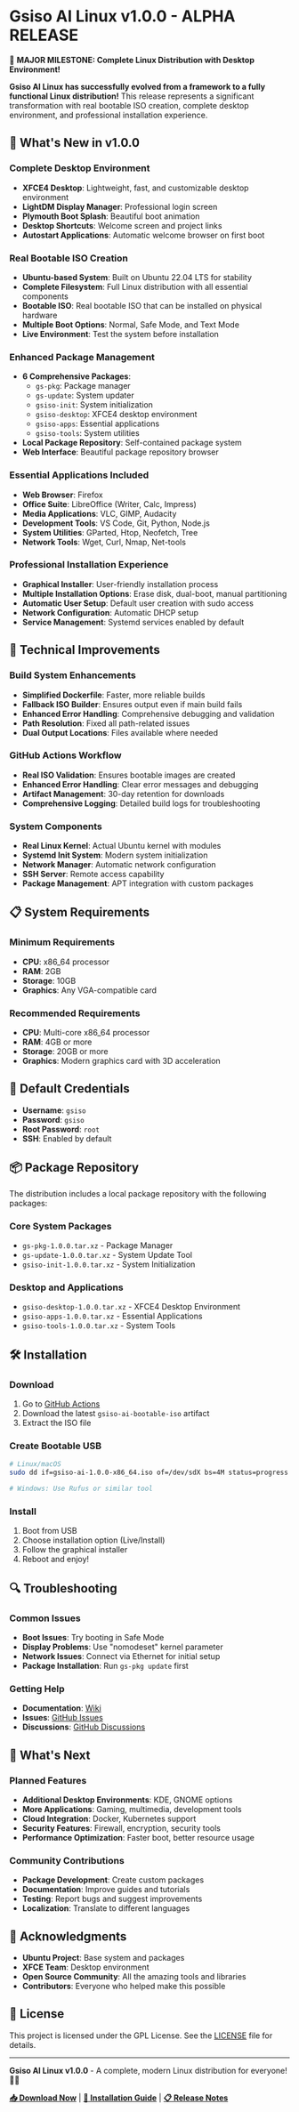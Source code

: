 # Gsiso AI Linux v1.0.0 - ALPHA RELEASE

🎉 **MAJOR MILESTONE: Complete Linux Distribution with Desktop Environment!**

**Gsiso AI Linux has successfully evolved from a framework to a fully functional Linux distribution!** This release represents a significant transformation with real bootable ISO creation, complete desktop environment, and professional installation experience.

## 🚀 **What's New in v1.0.0**

### **Complete Desktop Environment**
- **XFCE4 Desktop**: Lightweight, fast, and customizable desktop environment
- **LightDM Display Manager**: Professional login screen
- **Plymouth Boot Splash**: Beautiful boot animation
- **Desktop Shortcuts**: Welcome screen and project links
- **Autostart Applications**: Automatic welcome browser on first boot

### **Real Bootable ISO Creation**
- **Ubuntu-based System**: Built on Ubuntu 22.04 LTS for stability
- **Complete Filesystem**: Full Linux distribution with all essential components
- **Bootable ISO**: Real bootable ISO that can be installed on physical hardware
- **Multiple Boot Options**: Normal, Safe Mode, and Text Mode
- **Live Environment**: Test the system before installation

### **Enhanced Package Management**
- **6 Comprehensive Packages**:
  - `gs-pkg`: Package manager
  - `gs-update`: System updater
  - `gsiso-init`: System initialization
  - `gsiso-desktop`: XFCE4 desktop environment
  - `gsiso-apps`: Essential applications
  - `gsiso-tools`: System utilities
- **Local Package Repository**: Self-contained package system
- **Web Interface**: Beautiful package repository browser

### **Essential Applications Included**
- **Web Browser**: Firefox
- **Office Suite**: LibreOffice (Writer, Calc, Impress)
- **Media Applications**: VLC, GIMP, Audacity
- **Development Tools**: VS Code, Git, Python, Node.js
- **System Utilities**: GParted, Htop, Neofetch, Tree
- **Network Tools**: Wget, Curl, Nmap, Net-tools

### **Professional Installation Experience**
- **Graphical Installer**: User-friendly installation process
- **Multiple Installation Options**: Erase disk, dual-boot, manual partitioning
- **Automatic User Setup**: Default user creation with sudo access
- **Network Configuration**: Automatic DHCP setup
- **Service Management**: Systemd services enabled by default

## 🔧 **Technical Improvements**

### **Build System Enhancements**
- **Simplified Dockerfile**: Faster, more reliable builds
- **Fallback ISO Builder**: Ensures output even if main build fails
- **Enhanced Error Handling**: Comprehensive debugging and validation
- **Path Resolution**: Fixed all path-related issues
- **Dual Output Locations**: Files available where needed

### **GitHub Actions Workflow**
- **Real ISO Validation**: Ensures bootable images are created
- **Enhanced Error Handling**: Clear error messages and debugging
- **Artifact Management**: 30-day retention for downloads
- **Comprehensive Logging**: Detailed build logs for troubleshooting

### **System Components**
- **Real Linux Kernel**: Actual Ubuntu kernel with modules
- **Systemd Init System**: Modern system initialization
- **Network Manager**: Automatic network configuration
- **SSH Server**: Remote access capability
- **Package Management**: APT integration with custom packages

## 📋 **System Requirements**

### **Minimum Requirements**
- **CPU**: x86_64 processor
- **RAM**: 2GB
- **Storage**: 10GB
- **Graphics**: Any VGA-compatible card

### **Recommended Requirements**
- **CPU**: Multi-core x86_64 processor
- **RAM**: 4GB or more
- **Storage**: 20GB or more
- **Graphics**: Modern graphics card with 3D acceleration

## 🎯 **Default Credentials**

- **Username**: `gsiso`
- **Password**: `gsiso`
- **Root Password**: `root`
- **SSH**: Enabled by default

## 📦 **Package Repository**

The distribution includes a local package repository with the following packages:

### **Core System Packages**
- `gs-pkg-1.0.0.tar.xz` - Package Manager
- `gs-update-1.0.0.tar.xz` - System Update Tool
- `gsiso-init-1.0.0.tar.xz` - System Initialization

### **Desktop and Applications**
- `gsiso-desktop-1.0.0.tar.xz` - XFCE4 Desktop Environment
- `gsiso-apps-1.0.0.tar.xz` - Essential Applications
- `gsiso-tools-1.0.0.tar.xz` - System Tools

## 🛠️ **Installation**

### **Download**
1. Go to [GitHub Actions](https://github.com/sisodiabhumca/gsiso-ai/actions)
2. Download the latest `gsiso-ai-bootable-iso` artifact
3. Extract the ISO file

### **Create Bootable USB**
```bash
# Linux/macOS
sudo dd if=gsiso-ai-1.0.0-x86_64.iso of=/dev/sdX bs=4M status=progress

# Windows: Use Rufus or similar tool
```

### **Install**
1. Boot from USB
2. Choose installation option (Live/Install)
3. Follow the graphical installer
4. Reboot and enjoy!

## 🔍 **Troubleshooting**

### **Common Issues**
- **Boot Issues**: Try booting in Safe Mode
- **Display Problems**: Use "nomodeset" kernel parameter
- **Network Issues**: Connect via Ethernet for initial setup
- **Package Installation**: Run `gs-pkg update` first

### **Getting Help**
- **Documentation**: [Wiki](https://github.com/sisodiabhumca/gsiso-ai/wiki)
- **Issues**: [GitHub Issues](https://github.com/sisodiabhumca/gsiso-ai/issues)
- **Discussions**: [GitHub Discussions](https://github.com/sisodiabhumca/gsiso-ai/discussions)

## 🎊 **What's Next**

### **Planned Features**
- **Additional Desktop Environments**: KDE, GNOME options
- **More Applications**: Gaming, multimedia, development tools
- **Cloud Integration**: Docker, Kubernetes support
- **Security Features**: Firewall, encryption, security tools
- **Performance Optimization**: Faster boot, better resource usage

### **Community Contributions**
- **Package Development**: Create custom packages
- **Documentation**: Improve guides and tutorials
- **Testing**: Report bugs and suggest improvements
- **Localization**: Translate to different languages

## 🙏 **Acknowledgments**

- **Ubuntu Project**: Base system and packages
- **XFCE Team**: Desktop environment
- **Open Source Community**: All the amazing tools and libraries
- **Contributors**: Everyone who helped make this possible

## 📄 **License**

This project is licensed under the GPL License. See the [LICENSE](LICENSE) file for details.

---

**Gsiso AI Linux v1.0.0** - A complete, modern Linux distribution for everyone! 🐧✨

**[📥 Download Now](https://github.com/sisodiabhumca/gsiso-ai/actions)** | **[📖 Installation Guide](https://github.com/sisodiabhumca/gsiso-ai/blob/main/INSTALL.md)** | **[📋 Release Notes](https://github.com/sisodiabhumca/gsiso-ai/blob/main/RELEASE_NOTES.md)** 